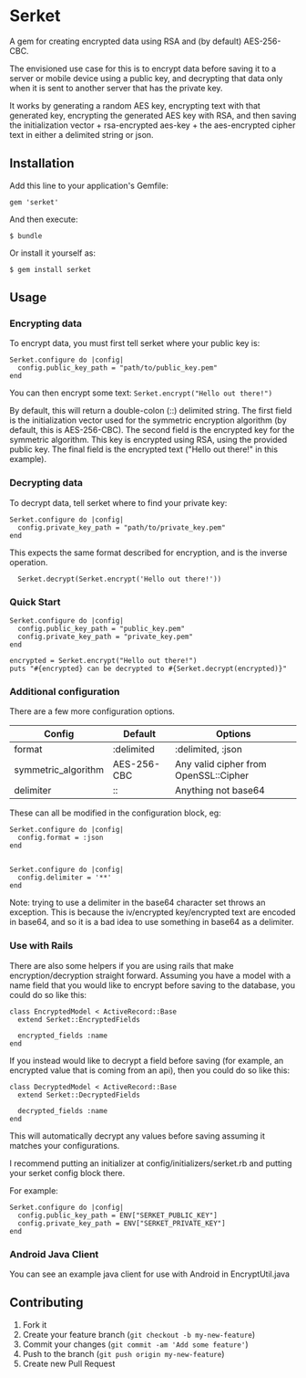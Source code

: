 # Serket

A gem for creating encrypted data using RSA and (by default) AES-256-CBC.

The envisioned use case for this is to encrypt data before saving it to a server or mobile device using a public key, and decrypting that data only when it is sent to another server that has the private key.

It works by generating a random AES key, encrypting text with that generated key, encrypting the generated AES key with RSA, and then saving the initialization vector + rsa-encrypted aes-key + the aes-encrypted cipher text in either a delimited string or json.

## Installation

Add this line to your application's Gemfile:

    gem 'serket'

And then execute:

    $ bundle

Or install it yourself as:

    $ gem install serket

## Usage

### Encrypting data

To encrypt data, you must first tell serket where your public key is:

```
Serket.configure do |config|
  config.public_key_path = "path/to/public_key.pem"
end
```

You can then encrypt some text:
``
  Serket.encrypt("Hello out there!")
``

By default, this will return a double-colon (::) delimited string.  The first field is the initialization vector used for the symmetric encryption algorithm (by default, this is AES-256-CBC).  The second field is the encrypted key for the symmetric algorithm.  This key is encrypted using RSA, using the provided public key.  The final field is the encrypted text ("Hello out there!" in this example).


### Decrypting data

To decrypt data, tell serket where to find your private key:
```
Serket.configure do |config|
  config.private_key_path = "path/to/private_key.pem"
end
```

This expects the same format described for encryption, and is the inverse operation.

```
  Serket.decrypt(Serket.encrypt('Hello out there!'))
```

### Quick Start

```
Serket.configure do |config|
  config.public_key_path = "public_key.pem"
  config.private_key_path = "private_key.pem"
end

encrypted = Serket.encrypt("Hello out there!")
puts "#{encrypted} can be decrypted to #{Serket.decrypt(encrypted)}"
```

### Additional configuration

There are a few more configuration options.

| Config                   | Default       | Options                               |
| ------------------------ |---------------| --------------------------------------|
| format                   | :delimited    | :delimited, :json                     |
| symmetric_algorithm      | AES-256-CBC   | Any valid cipher from OpenSSL::Cipher |
| delimiter                | ::            | Anything not base64                   |

These can all be modified in the configuration block, eg:

```
Serket.configure do |config|
  config.format = :json
end


Serket.configure do |config|
  config.delimiter = '**'
end
```

Note: trying to use a delimiter in the base64 character set throws an exception.  This is because the iv/encrypted key/encrypted text are encoded in base64, and so it is a bad idea to use something in base64 as a delimiter.

### Use with Rails

There are also some helpers if you are using rails that make encryption/decryption straight forward.  Assuming you have a model with a name field that you would like to encrypt before saving to the database, you could do so like this:

```
class EncryptedModel < ActiveRecord::Base
  extend Serket::EncryptedFields

  encrypted_fields :name
end
```

If you instead would like to decrypt a field before saving (for example, an encrypted value that is coming from an api), then you could do so like this:

```
class DecryptedModel < ActiveRecord::Base
  extend Serket::DecryptedFields

  decrypted_fields :name
end
```

This will automatically decrypt any values before saving assuming it matches your configurations.

I recommend putting an initializer at config/initializers/serket.rb and putting your serket config block there.

For example:
```
Serket.configure do |config|
  config.public_key_path = ENV["SERKET_PUBLIC_KEY"]
  config.private_key_path = ENV["SERKET_PRIVATE_KEY"]
end
```

### Android Java Client

You can see an example java client for use with Android in EncryptUtil.java

## Contributing

1. Fork it
2. Create your feature branch (`git checkout -b my-new-feature`)
3. Commit your changes (`git commit -am 'Add some feature'`)
4. Push to the branch (`git push origin my-new-feature`)
5. Create new Pull Request
